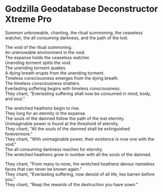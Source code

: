 # Godzilla Geodatabase Deconstructor Xtreme Pro

Summon unknowable, chanting, the ritual summoning, the ceaseless watcher, the all consuming darkness, and the path of the lost.

The void of the ritual summoning.  
An unknowable environment in the void.  
The expanse holds the ceaseless watcher.  
Unending torment splits the void.  
The unending torment quakes.  
A dying breath erupts from the unending torment.  
Timeless consciousness emerges from the dying breath.  
The timeless consciousness shatters.  
Everlasting suffering begins with timeless consciousness.  
They chant, "Everlasting suffering shall now be consumed in mind, body, and soul."

The wretched heathens begin to rise.  
They long for an eternity in the expanse.  
The souls of the damned follow the path of the lost eternity.  
Unimaginable power is found at the threshold of eternity.  
They chant, "All the souls of the damned shall be extinguished forevermore."  
They chant, "With unimaginable power, their existence is now one with the void."  
The all consuming darkness reaches for eternity.  
The wretched heathens grow in number with all the souls of the damned.

They chant, "From many to none, the wretched heathens devour nameless faces that can never be known again."  
They chant, "Everlasting suffering, now devoid of all life, lies barren before you."  
They chant, "Reap the rewards of the destruction you have sown."
